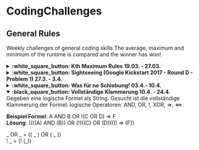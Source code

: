 # CodingChallenges

## General Rules

Weekly challenges of general coding skills
The average, maximum and minimum of the runtime is compared and the winner has won!


<details>
<summary>
<strong> :white_square_button: Kth Maximum Rules 19.03. - 27.03. </strong>
</summary>
Find the kth maximum of a list of n elements

if n  is 0 the solution is -1000
if k is bigger than n find the minimum of the list
</details>
<details>
<summary>
<strong> :white_square_button: Sightseeing (Google Kickstart 2017 - Round D - Problem 1) 27.3. - 3.4. </strong>
</summary>
When you travel, you like to spend time sightseeing in as many cities as possible, but sometimes you might not be able to because you need to catch the bus to the next city. To maximize your travel enjoyment, you decide to write a program to optimize your schedule.

You begin at city 1 at time 0 and plan to travel to cities 2 to N in ascending order, visiting every city. There is a bus service from every city i to the next city i + 1. The i-th bus service runs on a schedule that is specified by 3 integers: Si, Fi and Di, the start time, frequency and ride duration. Formally, this means that there is a bus leaving from city i at all times Si + xFi, where x is an integer and x ≥ 0, and the bus takes Di time to reach city i + 1.

At each city between 1 and N - 1, inclusive, you can decide to spend Ts time sightseeing before waiting for the next bus, or you can immediately wait for the next bus. You cannot go sightseeing multiple times in the same city. You may assume that boarding and leaving buses takes no time. You must arrive at city N by time Tf at the latest. (Note that you cannot go sightseeing in city N, even if you arrive early. There's nothing to see there!)

What is the maximum number of cities you can go sightseeing in?

### Input
The input starts with one line containing one integer T, which is the number of test cases. T test cases follow.

Each test case begins with a line containing 3 integers, N, Ts and Tf, representing the number of cities, the time taken for sightseeing in any city, and the latest time you can arrive in city N.

This is followed by N - 1 lines. On the i-th line, there are 3 integers, Si, Fi and Di, indicating the start time, frequency, and duration of buses travelling from city i to city i + 1.

### Output
For each test case, output one line containing Case #x: y, where x is the test case number (starting from 1) and y is the maximum number of cities you can go sightseeing in such that you can still arrive at city N by time Tf at the latest. If it is impossible to arrive at city N by time Tf, output Case #x: IMPOSSIBLE.

### Limits
1 ≤ T ≤ 100.
Time limit: 20 seconds per test set.
Memory limit: 1GB.


#### Small dataset (Test set 1 - Visible)
2 ≤ N ≤ 16.
1 ≤ Si ≤ 5000.
1 ≤ Fi ≤ 5000.
1 ≤ Di ≤ 5000.
1 ≤ Ts ≤ 5000.
1 ≤ Tf ≤ 5000.


#### Large dataset (Test set 2 - Hidden)
2 ≤ N ≤ 2000.
1 ≤ Si ≤ 109.
1 ≤ Fi ≤ 109.
1 ≤ Di ≤ 109.
1 ≤ Ts ≤ 109.
1 ≤ Tf ≤ 109.

### Sample
**Input**
4
4 3 12
3 2 1
6 2 2
1 3 2
3 2 30
1 2 27
3 2 1
4 1 11
2 1 2
4 1 5
8 2 2
5 10 5000
14 27 31
27 11 44
30 8 20
2000 4000 3

**Output:**
Case #1: 2
Case #2: 0
Case #3: IMPOSSIBLE
Case #4: 4

In the first test case, you can go sightseeing in city 1, catching the bus leaving at time 3 and arriving at time 4. You can go sightseeing in city 2, leaving on the bus at time 8. When you arrive in city 3 at time 10 you immediately board the next bus and arrive in city 4 just in time at time 12.
</details>
<details>
<summary>
<strong> :white_square_button: Was für ne Schiebung! 03.4.- 10.4.  </strong>
</summary>
Aufgabe finde eine Verschiebung v für die gilt |v| minimal und ex eine Quersumme q von den Spalten für M, so dass |q - k| miminal.

#### Input: Matrix M nxm, int k

#### Output: int[] v

### Beispiel:

für k = 1,3,7,20

(1  4  5) (0)   (4  5  1) (1) (5  1  4) (2)
(2  8  3) (0)   (2  8  3) (0) (2  8  3) (0)
|3  12 8|       |6  13 4|     |7  9  7|

(1  4  5) (0)   (4  5  1) (1) (5  1  4) (2)
(8  3  2) (1)   (8  3  2) (1) (8  3  2) (1)
|9  7  7|       |12 8  3|     |13 4  6|

(1  4  5) (0)   (4  5  1) (1) (5  1  4) (2)
(3  2  8) (2)   (3  2  8) (2) (3  2  8) (2)
|4  6  13|      |7  7  9|     |8  3  12|

Lösungen:

1:  (0, 0)
3:  (0, 0)
7:  (0, 1)
20: (1, 0)
</details>
<details open>
<summary>
<strong> :black_square_button: Vollständige Klammerung 10.4. - 24.4. </strong>
</summary>
Gegeben eine logische Formel als String. Gesucht ist die vollständige Klammerung der Formel.     
logische Operatoren: AND, OR, !, XOR, =>, <=>.  


**Beispiel Formel**: A AND B OR !(C OR D) => F  
**Lösung**: ((((A) AND (B)) OR (!(((C) OR (D))))) => (F))  


_ OR _ = (( _ ) OR ( _ ))  
! _  = (! (_))  

</details>
